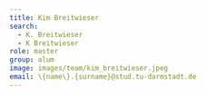 ```yaml
---
title: Kim Breitwieser
search:
  - K. Breitwieser
  - K Breitwieser
role: master
group: alum
image: images/team/kim_breitwieser.jpeg
email: \{name\}.{surname}@stud.tu-darmstadt.de
---
```

